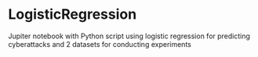 # LogisticRegression
Jupiter notebook with Python script using logistic regression for predicting cyberattacks and 2 datasets for conducting experiments
